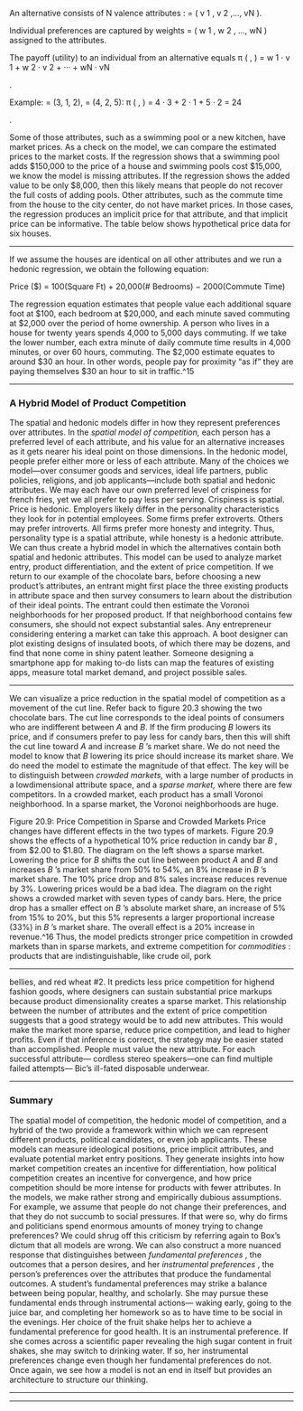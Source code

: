 An alternative consists of N valence attributes : = ( v 1 , v 2 ,..., vN ). 

 Individual preferences are captured by weights = ( w 1 , w 2 , ..., wN ) assigned to the attributes. 

 The payoff (utility) to an individual from an alternative equals π ( , ) = w 1 · v 1 + w 2 · v 2 + ··· + wN · vN 

 . 

 Example: = (3, 1, 2), = (4, 2, 5): π ( , ) = 4 · 3 + 2 · 1 + 5 · 2 = 24 

 . 

Some of those attributes, such as a swimming pool or a new kitchen, have market prices. As a check on the model, we can compare the estimated prices to the market costs. If the regression shows that a swimming pool adds $150,000 to the price of a house and swimming pools cost $15,000, we know the model is missing attributes. If the regression shows the added value to be only $8,000, then this likely means that people do not recover the full costs of adding pools. Other attributes, such as the commute time from the house to the city center, do not have market prices. In those cases, the regression produces an implicit price for that attribute, and that implicit price can be informative. The table below shows hypothetical price data for six houses. 

---

If we assume the houses are identical on all other attributes and we run a hedonic regression, we obtain the following equation: 

 Price ($) = 100(Square Ft) + 20,000(# Bedrooms) − 2000(Commute Time) 

The regression equation estimates that people value each additional square foot at $100, each bedroom at $20,000, and each minute saved commuting at $2,000 over the period of home ownership. A person who lives in a house for twenty years spends 4,000 to 5,000 days commuting. If we take the lower number, each extra minute of daily commute time results in 4,000 minutes, or over 60 hours, commuting. The $2,000 estimate equates to around $30 an hour. In other words, people pay for proximity “as if” they are paying themselves $30 an hour to sit in traffic.^15 

---

### A Hybrid Model of Product Competition 

The spatial and hedonic models differ in how they represent preferences over attributes. In the _spatial model of competition,_ each person has a preferred level of each attribute, and his value for an alternative increases as it gets nearer his ideal point on those dimensions. In the hedonic model, people prefer either more or less of each attribute. Many of the choices we model—over consumer goods and services, ideal life partners, public policies, religions, and job applicants—include both spatial and hedonic attributes. We may each have our own preferred level of crispiness for french fries, yet we all prefer to pay less per serving. Crispiness is spatial. Price is hedonic. Employers likely differ in the personality characteristics they look for in potential employees. Some firms prefer extroverts. Others may prefer introverts. All firms prefer more honesty and integrity. Thus, personality type is a spatial attribute, while honesty is a hedonic attribute. We can thus create a hybrid model in which the alternatives contain both spatial and hedonic attributes. This model can be used to analyze market entry, product differentiation, and the extent of price competition. If we return to our example of the chocolate bars, before choosing a new product’s attributes, an entrant might first place the three existing products in attribute space and then survey consumers to learn about the distribution of their ideal points. The entrant could then estimate the Voronoi neighborhoods for her proposed product. If that neighborhood contains few consumers, she should not expect substantial sales. Any entrepreneur considering entering a market can take this approach. A boot designer can plot existing designs of insulated boots, of which there may be dozens, and find that none come in shiny patent leather. Someone designing a smartphone app for making to-do lists can map the features of existing apps, measure total market demand, and project possible sales. 

---

We can visualize a price reduction in the spatial model of competition as a movement of the cut line. Refer back to figure 20.3 showing the two chocolate bars. The cut line corresponds to the ideal points of consumers who are indifferent between _A_ and _B_. If the firm producing _B_ lowers its price, and if consumers prefer to pay less for candy bars, then this will shift the cut line toward _A_ and increase _B_ ’s market share. We do not need the model to know that _B_ lowering its price should increase its market share. We do need the model to estimate the magnitude of that effect. The key will be to distinguish between _crowded markets,_ with a large number of products in a lowdimensional attribute space, and a _sparse market,_ where there are few competitors. In a crowded market, each product has a small Voronoi neighborhood. In a sparse market, the Voronoi neighborhoods are huge. 

Figure 20.9: Price Competition in Sparse and Crowded Markets Price changes have different effects in the two types of markets. Figure 20.9 shows the effects of a hypothetical 10% price reduction in candy bar _B_ , from $2.00 to $1.80. The diagram on the left shows a sparse market. Lowering the price for _B_ shifts the cut line between product _A_ and _B_ and increases _B_ ’s market share from 50% to 54%, an 8% increase in _B_ ’s market share. The 10% price drop and 8% sales increase reduces revenue by 3%. Lowering prices would be a bad idea. The diagram on the right shows a crowded market with seven types of candy bars. Here, the price drop has a smaller effect on _B_ ’s absolute market share, an increase of 5% from 15% to 20%, but this 5% represents a larger proportional increase (33%) in _B_ ’s market share. The overall effect is a 20% increase in revenue.^16 Thus, the model predicts stronger price competition in crowded markets than in sparse markets, and extreme competition for _commodities_ : products that are indistinguishable, like crude oil, pork 

---

bellies, and red wheat #2. It predicts less price competition for highend fashion goods, where designers can sustain substantial price markups because product dimensionality creates a sparse market. This relationship between the number of attributes and the extent of price competition suggests that a good strategy would be to add new attributes. This would make the market more sparse, reduce price competition, and lead to higher profits. Even if that inference is correct, the strategy may be easier stated than accomplished. People must value the new attribute. For each successful attribute— cordless stereo speakers—one can find multiple failed attempts— Bic’s ill-fated disposable underwear. 

---

### Summary 

The spatial model of competition, the hedonic model of competition, and a hybrid of the two provide a framework within which we can represent different products, political candidates, or even job applicants. These models can measure ideological positions, price implicit attributes, and evaluate potential market entry positions. They generate insights into how market competition creates an incentive for differentiation, how political competition creates an incentive for convergence, and how price competition should be more intense for products with fewer attributes. In the models, we make rather strong and empirically dubious assumptions. For example, we assume that people do not change their preferences, and that they do not succumb to social pressures. If that were so, why do firms and politicians spend enormous amounts of money trying to change preferences? We could shrug off this criticism by referring again to Box’s dictum that all models are wrong. We can also construct a more nuanced response that distinguishes between _fundamental preferences_ , the outcomes that a person desires, and her _instrumental preferences_ , the person’s preferences over the attributes that produce the fundamental outcomes. A student’s fundamental preferences may strike a balance between being popular, healthy, and scholarly. She may pursue these fundamental ends through instrumental actions— waking early, going to the juice bar, and completing her homework so as to have time to be social in the evenings. Her choice of the fruit shake helps her to achieve a fundamental preference for good health. It is an instrumental preference. If she comes across a scientific paper revealing the high sugar content in fruit shakes, she may switch to drinking water. If so, her instrumental preferences change even though her fundamental preferences do not. Once again, we see how a model is not an end in itself but provides an architecture to structure our thinking. 

---

---